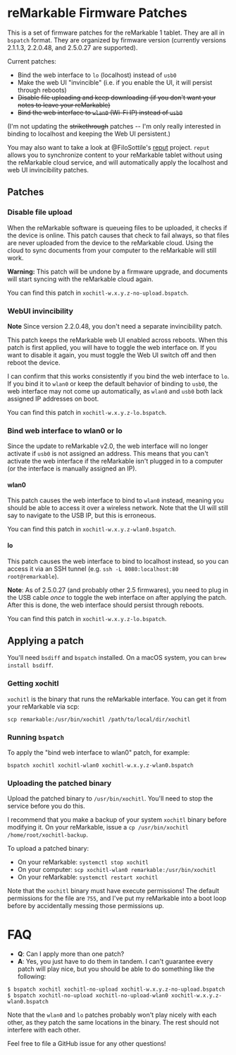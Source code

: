 # reMarkable Firmware Patches

This is a set of firmware patches for the reMarkable 1 tablet. They are all in `bspatch` format. They are organized by firmware version (currently versions 2.1.1.3, 2.2.0.48, and 2.5.0.27 are supported).

Current patches:

* Bind the web interface to `lo` (localhost) instead of `usb0`
* Make the web UI "invincible" (i.e. if you enable the UI, it will persist through reboots)
* ~~Disable file uploading and keep downloading (if you don't want your notes to leave your reMarkable)~~
* ~~Bind the web interface to `wlan0` (Wi-Fi IP) instead of `usb0`~~

(I'm not updating the ~~strikethrough~~ patches -- I'm only really interested in binding to localhost and keeping the Web UI persistent.)

You may also want to take a look at @FiloSottile's [reput](https://github.com/FiloSottile/mostly-harmless/tree/master/reput) project. `reput` allows you to synchronize content to your reMarkable tablet without using the reMarkable cloud service, and will automatically apply the localhost and web UI invincibility patches.

## Patches

### Disable file upload

When the reMarkable software is queueing files to be uploaded, it checks if the device is online. This patch causes that check to fail always, so that files are never uploaded from the device to the reMarkable cloud. Using the cloud to sync documents from your computer to the reMarkable will still work.

**Warning:** This patch will be undone by a firmware upgrade, and documents will start syncing with the reMarkable cloud again.

You can find this patch in `xochitl-w.x.y.z-no-upload.bspatch`.

### WebUI invincibility

**Note** Since version 2.2.0.48, you don't need a separate invincibility patch.

This patch keeps the reMarkable web UI enabled across reboots. When this patch is first applied, you will have to toggle the web interface on. If you want to disable it again, you must toggle the Web UI switch off and then reboot the device.

I can confirm that this works consistently if you bind the web interface to `lo`. If you bind it to `wlan0` or keep the default behavior of binding to `usb0`, the web interface may not come up automatically, as `wlan0` and `usb0` both lack assigned IP addresses on boot.

You can find this patch in `xochitl-w.x.y.z-lo.bspatch`.

### Bind web interface to wlan0 or lo

Since the update to reMarkable v2.0, the web interface will no longer activate if `usb0` is not assigned an address. This means that you can't activate the web interface if the reMarkable isn't plugged in to a computer (or the interface is manually assigned an IP).

#### wlan0

This patch causes the web interface to bind to `wlan0` instead, meaning you should be able to access it over a wireless network. Note that the UI will still say to navigate to the USB IP, but this is erroneous.

You can find this patch in `xochitl-w.x.y.z-wlan0.bspatch`.

#### lo

This patch causes the web interface to bind to localhost instead, so you can access it via an SSH tunnel (e.g. `ssh -L 8080:localhost:80 root@remarkable`).

**Note**: As of 2.5.0.27 (and probably other 2.5 firmwares), you need to plug in the USB cable *once* to toggle the web interface on after applying the patch. After this is done, the web interface should persist through reboots.

You can find this patch in `xochitl-w.x.y.z-lo.bspatch`.

## Applying a patch

You'll need `bsdiff` and `bspatch` installed. On a macOS system, you can `brew install bsdiff`.

### Getting xochitl

`xochitl` is the binary that runs the reMarkable interface. You can get it from your reMarkable via scp:

```
scp remarkable:/usr/bin/xochitl /path/to/local/dir/xochitl
```

### Running `bspatch`

To apply the "bind web interface to wlan0" patch, for example:

```
bspatch xochitl xochitl-wlan0 xochitl-w.x.y.z-wlan0.bspatch
```

### Uploading the patched binary

Upload the patched binary to `/usr/bin/xochitl`. You'll need to stop the service before you do this.

I recommend that you make a backup of your system `xochitl` binary before modifying it. On your reMarkable, issue a `cp /usr/bin/xochitl /home/root/xochitl-backup`.

To upload a patched binary:

* On your reMarkable: `systemctl stop xochitl`
* On your computer: `scp xochitl-wlan0 remarkable:/usr/bin/xochitl`
* On your reMarkable: `systemctl restart xochitl`

Note that the `xochitl` binary must have execute permissions! The default permissions for the file are `755`, and I've put my reMarkable into a boot loop before by accidentally messing those permissions up.

# FAQ

* **Q**: Can I apply more than one patch?
* **A**: Yes, you just have to do them in tandem. I can't guarantee every patch will play nice, but you should be able to do something like the following:

```
$ bspatch xochitl xochitl-no-upload xochitl-w.x.y.z-no-upload.bspatch
$ bspatch xochitl-no-upload xochitl-no-upload-wlan0 xochitl-w.x.y.z-wlan0.bspatch
```

Note that the `wlan0` and `lo` patches probably won't play nicely with each other, as they patch the same locations in the binary. The rest should not interfere with each other.

Feel free to file a GitHub issue for any other questions!
